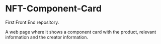 # NFT-Component-Card

First Front End repository.

A web page where it shows a component card with the product, relevant information and the creator information.
